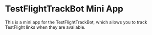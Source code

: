 # TestFlightTrackBot Mini App
This is a mini app for the TestFlightTrackBot, 
which allows you to track TestFlight links when they are available.
